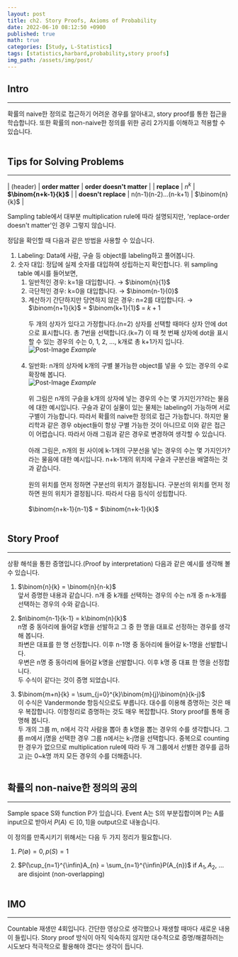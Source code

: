 ```yaml
---
layout: post
title: ch2. Story Proofs, Axioms of Probability
date: 2022-06-10 08:12:50 +0900
published: true
math: true
categories: [Study, L-Statistics]
tags: [statistics,harbard,probability,story proofs]
img_path: /assets/img/post/
---
```


## Intro
***

 확률의 naive한 정의로 접근하기 어려운 경우를 알아내고, story proof를 통한 접근을 학습합니다. 또한 확률의 non-naive한 정의를 위한 공리 2가지를 이해하고 적용할 수 있습니다.
 <br><br>


## Tips for Solving Problems
***

| (header) | **order matter**  | **order doesn't matter** |
| **replace** | $n^{k}$ | **$\binom{n+k-1}{k}$** |
| **doesn't replace** | n(n-1)(n-2)...(n-k+1) | $\binom{n}{k}$ |

 Sampling table에서 대부분 multiplication rule에 따라 설명되지만, 'replace-order doesn't matter'인 경우 그렇지 않습니다.

 정답을 확인할 때 다음과 같은 방법을 사용할 수 있습니다.

 1. Labeling: Data에 사람, 구슬 등 object를 labeling하고 풀어봅니다.
 2. 숫자 대입: 정답에 실제 숫자를 대입하여 성립하는지 확인합니다. 위 sampling table 예시를 들어보면,
     1. 일반적인 경우: k=1을 대입합니다. → $\binom{n}{1}$
     2. 극단적인 경우: k=0을 대입합니다. → $\binom{n-1}{0}$
     3. 계산하기 간단하지만 당연하지 않은 경우: n=2를 대입합니다. → $\binom{n+1}{k}$ = $\binom{k+1}{1}$ = $k+1$<br><br>
     두 개의 상자가 있다고 가정합니다.(n=2) 상자를 선택할 때마다 상자 안에 dot으로 표시합니다. 총 7번을 선택합니다.(k=7) 이 때 첫 번째 상자에 dot을 표시할 수 있는 경우의 수는 0, 1, 2, ..., k개로 총 k+1가지 입니다.<br>
     ![Post-Image](Story_Proofs_Axioms_of_Probability_ex1_.png)
 _Example_
 <br><br>
     4. 일반화: n개의 상자에 k개의 구별 불가능한 object를 넣을 수 있는 경우의 수로 확장해 봅니다.<br>
     ![Post-Image](Story_Proofs_Axioms_of_Probability_ex2_.png)
 _Example_
 <br><br>
     위 그림은 n개의 구슬을 k개의 상자에 넣는 경우의 수는 몇 가지인가?라는 물음에 대한 예시입니다. 구슬과 같이 실물이 있는 물체는 labeling이 가능하며 서로 구별이 가능합니다. 따라서 확률의 naive한 정의로 접근 가능합니다. 하지만 물리학과 같은 경우 object들이 항상 구별 가능한 것이 아니므로 이와 같은 접근이 어렵습니다. 따라서 아래 그림과 같은 경우로 변경하여 생각할 수 있습니다.<br><br>
     아래 그림은, n개의 원 사이에 k-1개의 구분선을 넣는 경우의 수는 몇 가지인가?라는 물음에 대한 예시입니다. n+k-1개의 위치에 구슬과 구분선을 배열하는 것과 같습니다.<br><br>
     원의 위치를 먼저 정하면 구분선의 위치가 결정됩니다. 구분선의 위치를 먼저 정하면 원의 위치가 결정됩니다. 따라서 다음 등식이 성립합니다.<br><br>
     $\binom{n+k-1}{n-1}$ = $\binom{n+k-1}{k}$
     <br><br>


## Story Proof
***

 상황 해석을 통한 증명입니다.(Proof by interpretation) 다음과 같은 예시를 생각해 볼 수 있습니다.

 1. $\binom{n}{k} = \binom{n}{n-k}$<br>
 앞서 증명한 내용과 같습니다. n개 중 k개를 선택하는 경우의 수는 n개 중 n-k개를 선택하는 경우의 수와 같습니다.

 2. $n\binom{n-1}{k-1} = k\binom{n}{k}$<br>
 n명 중 동아리에 들어갈 k명을 선발하고 그 중 한 명을 대표로 선정하는 경우를 생각해 봅니다.<br>
 좌변은 대표를 한 명 선정합니다. 이후 n-1명 중 동아리에 들어갈 k-1명을 선발합니다.<br>
 우변은 n명 중 동아리에 들어갈 k명을 선발합니다. 이후 k명 중 대표 한 명을 선정합니다.<br>
 두 수식이 같다는 것이 증명 되었습니다.

 3. $\binom{m+n}{k} = \sum_{j=0}^{k}\binom{m}{j}\binom{n}{k-j}$<br>
 이 수식은 Vandermonde 항등식으로도 부릅니다. 대수를 이용해 증명하는 것은 매우 복잡합니다. 이항정리로 증명하는 것도 매우 복잡합니다. Story proof를 통해 증명해 봅니다.<br>
 두 개의 그룹 m, n에서 각각 사람을 뽑아 총 k명을 뽑는 경우의 수를 생각합니다. 그룹 m에서 j명을 선택한 경우 그룹 n에서는 k-j명을 선택합니다. 중복으로 counting한 경우가 없으므로 multiplication rule에 따라 두 개 그룹에서 선별한 경우를 곱하고 j는 0~k명 까지 모든 경우의 수를 더해줍니다.
 <br><br>


## 확률의 non-naive한 정의의 공의
***

 Sample space S와 function P가 있습니다. Event A는 S의 부분집합이며 P는 A를 input으로 받아서 $P(A)\in[0,1]$을 output으로 내놓습니다.

 이 정의를 만족시키기 위해서는 다음 두 가지 정리가 필요합니다.

 1. $P(\emptyset)=0, p(S)=1$

 2. $P(\cup_{n=1}^{\infin}A_{n} = \sum_{n=1}^{\infin}P(A_{n})$ if $A_{1}, A_{2}$, ... are disjoint (non-overlapping)
 <br><br>


## IMO
***

 Countable 재생만 4회입니다. 간단한 영상으로 생각했으나 재생할 때마다 새로운 내용이 들립니다. Story proof 방식이 아직 익숙하지 않지만 대수적으로 증명/해결하려는 시도보다 적극적으로 활용해야 겠다는 생각이 듭니다.